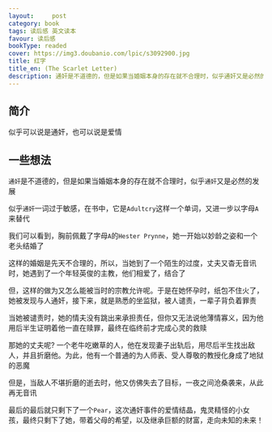 ```yaml
---
layout:     post
category: book
tags: 读后感 英文读本
favour: 读后感
bookType: readed
cover: https://img3.doubanio.com/lpic/s3092900.jpg
title: 红字
title_en: (The Scarlet Letter)
description: 通奸是不道德的，但是如果当婚姻本身的存在就不合理时，似乎通奸又是必然的发展。背负着字母A的Hester Prynne，她又将走向何方
---
```


## 简介

似乎可以说是通奸，也可以说是爱情

## 一些想法

`通奸`是不道德的，但是如果当婚姻本身的存在就不合理时，似乎`通奸`又是必然的发展

似乎`通奸`一词过于敏感，在书中，它是`Adultcry`这样一个单词，又进一步以字母`A`来替代

我们可以看到，胸前佩戴了字母`A`的`Hester Prynne`，她一开始以妙龄之姿和一个老头结婚了

这样的婚姻是先天不合理的，所以，当她到了一个陌生的过度，丈夫又杳无音讯时，她遇到了一个年轻英俊的主教，他们相爱了，结合了

但，这样的做为又怎么能被当时的宗教允许呢。于是在她怀孕时，纸包不住火了，她被发现与人通奸，接下来，就是熟悉的坐监狱，被人谴责，一辈子背负着罪责

当她被谴责时，她的情夫没有跳出来承担责任，但你又无法说他薄情寡义，因为他用后半生证明着他一直在赎罪，最终在临终前才完成心灵的救赎

那她的丈夫呢? 一个老牛吃嫩草的人，他在发现妻子出轨后，用尽后半生找出敌人，并且折磨他。为此，他有一个普通的为人师表、受人尊敬的教授化身成了地狱的恶魔

但是，当敌人不堪折磨的逝去时，他又仿佛失去了目标，一夜之间沧桑袭来，从此再无音讯

最后的最后就只剩下了一个`Pear`，这次通奸事件的爱情结晶，鬼灵精怪的小女孩，最终只剩下了她，带着父母的希望，以及继承巨额的财富，走向未知的未来！